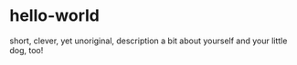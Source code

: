 # hello-world
short, clever, yet unoriginal, description 
a bit about yourself
and your little dog, too!
